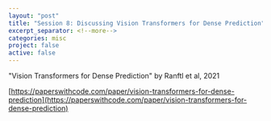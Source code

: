```yaml
---
layout: "post"
title: "Session 8: Discussing Vision Transformers for Dense Prediction"
excerpt_separator: <!--more-->
categories: misc
project: false
active: false
---
```


"Vision Transformers for Dense Prediction"
by Ranftl et al, 2021

[https://paperswithcode.com/paper/vision-transformers-for-dense-prediction](https://paperswithcode.com/paper/vision-transformers-for-dense-prediction)

